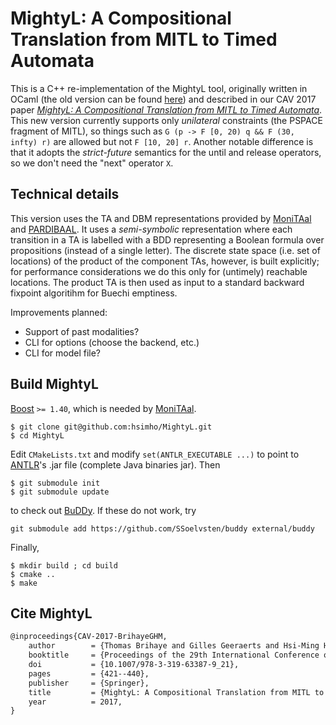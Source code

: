 # MightyL: A Compositional Translation from MITL to Timed Automata

This is a C++ re-implementation of the MightyL tool, originally written in OCaml (the old version
can be found [here](https://verif.ulb.ac.be/mightyl/)) and described in
our CAV 2017 paper [*MightyL: A Compositional Translation from MITL to Timed Automata*](https://hal.science/hal-01525524).
This new version currently supports only *unilateral* constraints (the PSPACE fragment of MITL), so things such
as ```G (p -> F [0, 20) q && F (30, infty) r)``` are allowed but not ```F [10, 20] r```.
Another notable difference is that it adopts the *strict-future* semantics for the until and release operators, so we don't need the "next" operator ```X```.

## Technical details

This version uses the TA and DBM representations provided by 
[MoniTAal](https://github.com/DEIS-Tools/MoniTAal) and [PARDIBAAL](https://github.com/DEIS-Tools/PARDIBAAL).
It uses a *semi-symbolic* representation where
each transition in a TA is labelled with a BDD representing a Boolean formula over propositions
(instead of a single letter).
The discrete state space (i.e. set of locations) of the product of the component TAs, however, is built explicitly;
for performance considerations we do this only for (untimely) reachable locations.
The product TA is then used as input to a standard backward fixpoint algoritihm for Buechi
emptiness.

Improvements planned:
- Support of past modalities?
- CLI for options (choose the backend, etc.)
- CLI for model file?

## Build MightyL
[Boost](https://www.boost.org/) ```>= 1.40```, which is needed by [MoniTAal](https://github.com/DEIS-Tools/MoniTAal).
```console
$ git clone git@github.com:hsimho/MightyL.git
$ cd MightyL
```
Edit ```CMakeLists.txt``` and modify ```set(ANTLR_EXECUTABLE ...)``` to point to [ANTLR](https://www.antlr.org/download.html)'s .jar file (complete Java binaries jar). Then
```console
$ git submodule init
$ git submodule update
```
to check out [BuDDy](https://github.com/SSoelvsten/buddy). If these do not work, try
```console
git submodule add https://github.com/SSoelvsten/buddy external/buddy
```
Finally,
```console
$ mkdir build ; cd build
$ cmake ..
$ make
```

## Cite MightyL 

```latex
@inproceedings{CAV-2017-BrihayeGHM,
	author        = {Thomas Brihaye and Gilles Geeraerts and Hsi-Ming Ho and Benjamin Monmege},
	booktitle     = {Proceedings of the 29th International Conference on Computer Aided Verification, Part I},
	doi           = {10.1007/978-3-319-63387-9_21},
	pages         = {421--440},
	publisher     = {Springer},
	title         = {MightyL: A Compositional Translation from MITL to Timed Automata},
	year          = 2017,
}
```
